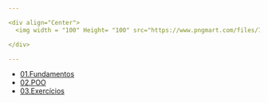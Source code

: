 ```yaml
---

<div align="Center">
  <img width = "100" Height= "100" src="https://www.pngmart.com/files/7/Python-PNG-Image.png">

</div>

---
```



-  [01.Fundamentos](https://github.com/Geronimonetto/Engenharia_dados_AWS/tree/main/Sprint_02/BIG_DATA/01.Big_Data_Conceitos)
-  [02.POO](https://github.com/Geronimonetto/Engenharia_dados_AWS/tree/main/Sprint_02/BIG_DATA/02.Fundamentos)    
-  [03.Exercícios](https://github.com/Geronimonetto/Engenharia_dados_AWS/tree/main/Sprint_02/BIG_DATA/03.Armazenamento_processamento_Paralelo)

